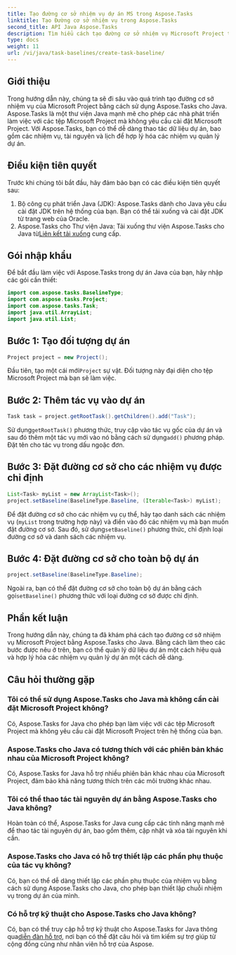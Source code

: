 ```yaml
---
title: Tạo đường cơ sở nhiệm vụ dự án MS trong Aspose.Tasks
linktitle: Tạo Đường cơ sở nhiệm vụ trong Aspose.Tasks
second_title: API Java Aspose.Tasks
description: Tìm hiểu cách tạo đường cơ sở nhiệm vụ Microsoft Project trong Java bằng Aspose.Tasks, một thư viện mạnh mẽ để quản lý dữ liệu dự án một cách dễ dàng.
type: docs
weight: 11
url: /vi/java/task-baselines/create-task-baseline/
---
```

## Giới thiệu
Trong hướng dẫn này, chúng ta sẽ đi sâu vào quá trình tạo đường cơ sở nhiệm vụ của Microsoft Project bằng cách sử dụng Aspose.Tasks cho Java. Aspose.Tasks là một thư viện Java mạnh mẽ cho phép các nhà phát triển làm việc với các tệp Microsoft Project mà không yêu cầu cài đặt Microsoft Project. Với Aspose.Tasks, bạn có thể dễ dàng thao tác dữ liệu dự án, bao gồm các nhiệm vụ, tài nguyên và lịch để hợp lý hóa các nhiệm vụ quản lý dự án.
## Điều kiện tiên quyết
Trước khi chúng tôi bắt đầu, hãy đảm bảo bạn có các điều kiện tiên quyết sau:
1. Bộ công cụ phát triển Java (JDK): Aspose.Tasks dành cho Java yêu cầu cài đặt JDK trên hệ thống của bạn. Bạn có thể tải xuống và cài đặt JDK từ trang web của Oracle.
2.  Aspose.Tasks cho Thư viện Java: Tải xuống thư viện Aspose.Tasks cho Java từ[Liên kết tải xuống](https://releases.aspose.com/tasks/java/) cung cấp.

## Gói nhập khẩu
Để bắt đầu làm việc với Aspose.Tasks trong dự án Java của bạn, hãy nhập các gói cần thiết:
```java
import com.aspose.tasks.BaselineType;
import com.aspose.tasks.Project;
import com.aspose.tasks.Task;
import java.util.ArrayList;
import java.util.List;
```

## Bước 1: Tạo đối tượng dự án
```java
Project project = new Project();
```
 Đầu tiên, tạo một cái mới`Project` sự vật. Đối tượng này đại diện cho tệp Microsoft Project mà bạn sẽ làm việc.
## Bước 2: Thêm tác vụ vào dự án
```java
Task task = project.getRootTask().getChildren().add("Task");
```
 Sử dụng`getRootTask()` phương thức, truy cập vào tác vụ gốc của dự án và sau đó thêm một tác vụ mới vào nó bằng cách sử dụng`add()` phương pháp. Đặt tên cho tác vụ trong dấu ngoặc đơn.
## Bước 3: Đặt đường cơ sở cho các nhiệm vụ được chỉ định
```java
List<Task> myList = new ArrayList<Task>();
project.setBaseline(BaselineType.Baseline, (Iterable<Task>) myList);
```
Để đặt đường cơ sở cho các nhiệm vụ cụ thể, hãy tạo danh sách các nhiệm vụ (`myList` trong trường hợp này) và điền vào đó các nhiệm vụ mà bạn muốn đặt đường cơ sở. Sau đó, sử dụng`setBaseline()` phương thức, chỉ định loại đường cơ sở và danh sách các nhiệm vụ.
## Bước 4: Đặt đường cơ sở cho toàn bộ dự án
```java
project.setBaseline(BaselineType.Baseline);
```
 Ngoài ra, bạn có thể đặt đường cơ sở cho toàn bộ dự án bằng cách gọi`setBaseline()` phương thức với loại đường cơ sở được chỉ định.

## Phần kết luận
Trong hướng dẫn này, chúng ta đã khám phá cách tạo đường cơ sở nhiệm vụ Microsoft Project bằng Aspose.Tasks cho Java. Bằng cách làm theo các bước được nêu ở trên, bạn có thể quản lý dữ liệu dự án một cách hiệu quả và hợp lý hóa các nhiệm vụ quản lý dự án một cách dễ dàng.
## Câu hỏi thường gặp
### Tôi có thể sử dụng Aspose.Tasks cho Java mà không cần cài đặt Microsoft Project không?
Có, Aspose.Tasks for Java cho phép bạn làm việc với các tệp Microsoft Project mà không yêu cầu cài đặt Microsoft Project trên hệ thống của bạn.
### Aspose.Tasks cho Java có tương thích với các phiên bản khác nhau của Microsoft Project không?
Có, Aspose.Tasks for Java hỗ trợ nhiều phiên bản khác nhau của Microsoft Project, đảm bảo khả năng tương thích trên các môi trường khác nhau.
### Tôi có thể thao tác tài nguyên dự án bằng Aspose.Tasks cho Java không?
Hoàn toàn có thể, Aspose.Tasks for Java cung cấp các tính năng mạnh mẽ để thao tác tài nguyên dự án, bao gồm thêm, cập nhật và xóa tài nguyên khi cần.
### Aspose.Tasks cho Java có hỗ trợ thiết lập các phần phụ thuộc của tác vụ không?
Có, bạn có thể dễ dàng thiết lập các phần phụ thuộc của nhiệm vụ bằng cách sử dụng Aspose.Tasks cho Java, cho phép bạn thiết lập chuỗi nhiệm vụ trong dự án của mình.
### Có hỗ trợ kỹ thuật cho Aspose.Tasks cho Java không?
 Có, bạn có thể truy cập hỗ trợ kỹ thuật cho Aspose.Tasks for Java thông qua[diễn đàn hỗ trợ](https://forum.aspose.com/c/tasks/15), nơi bạn có thể đặt câu hỏi và tìm kiếm sự trợ giúp từ cộng đồng cũng như nhân viên hỗ trợ của Aspose.